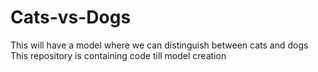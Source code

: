 # Cats-vs-Dogs
This will have a model where we can distinguish between cats and dogs
This repository is containing code till model creation
